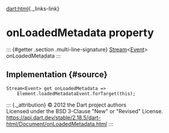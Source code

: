 [dart:html](../../dart-html/dart-html-library){._links-link}

onLoadedMetadata property
=========================

::: {#getter .section .multi-line-signature}
[Stream](../../dart-async/stream-class)\<[Event](../event-class)\>
onLoadedMetadata
:::

Implementation {#source}
--------------

``` {.language-dart data-language="dart"}
Stream<Event> get onLoadedMetadata =>
    Element.loadedMetadataEvent.forTarget(this);
```

::: {._attribution}
© 2012 the Dart project authors\
Licensed under the BSD 3-Clause \"New\" or \"Revised\" License.\
<https://api.dart.dev/stable/2.18.5/dart-html/Document/onLoadedMetadata.html>
:::
